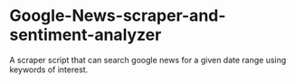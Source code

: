 # Google-News-scraper-and-sentiment-analyzer
A scraper script that can search google news for a given date range using keywords of interest.

